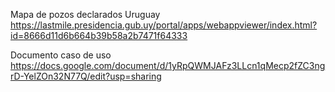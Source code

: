 Mapa de pozos declarados Uruguay
https://lastmile.presidencia.gub.uy/portal/apps/webappviewer/index.html?id=8666d11d6b664b39b58a2b7471f64333

Documento caso de uso
https://docs.google.com/document/d/1yRpQWMJAFz3LLcn1qMecp2fZC3ngrD-YelZOn32N77Q/edit?usp=sharing
